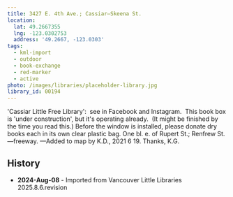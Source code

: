 ```yaml
---
title: 3427 E. 4th Ave.; Cassiar—Skeena St.
location:
  lat: 49.2667355
  lng: -123.0302753
  address: '49.2667, -123.0303'
tags:
  - kml-import
  - outdoor
  - book-exchange
  - red-marker
  - active
photo: /images/libraries/placeholder-library.jpg
library_id: 00194
---
```

'Cassiar Little Free Library':  see in Facebook and Instagram.  This book box is 'under construction', but it's operating already.  (It might be finished by the time you read this.)
Before the window is installed, please donate dry books each in its own clear plastic bag.
One bl. e. of Rupert St.; Renfrew St.—freeway.
—Added to map by K.D., 2021 6 19. Thanks, K.G.

## History
- **2024-Aug-08** - Imported from Vancouver Little Libraries 2025.8.6.revision
